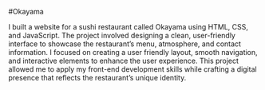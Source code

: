 #Okayama

I built a website for a sushi restaurant called Okayama using HTML, CSS, and JavaScript. The project involved designing a clean, user-friendly interface to showcase the restaurant’s menu, atmosphere, and contact information. I focused on creating a user friendly layout, smooth navigation, and interactive elements to enhance the user experience. This project allowed me to apply my front-end development skills while crafting a digital presence that reflects the restaurant’s unique identity.

